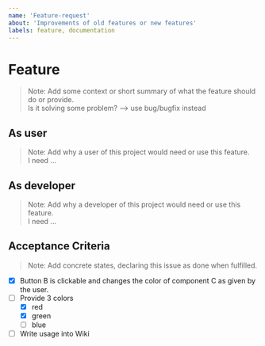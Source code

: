 ```yaml
---
name: 'Feature-request'
about: 'Improvements of old features or new features'
labels: feature, documentation
---
```

# Feature

> Note: Add some context or short summary of what the feature should do or provide.  
> Is it solving some problem? --> use bug/bugfix instead

## As user

> Note: Add why a user of this project would need or use this feature.  
> I need ...

## As developer

>  Note: Add why a developer of this project would need or use this feature.  
> I need ...

## Acceptance Criteria

> Note: Add concrete states, declaring this issue as done when fulfilled.

- [x] Button B is clickable and changes the color of component C as given by the user.
- [ ] Provide 3 colors
  - [x] red
  - [x] green
  - [ ] blue
- [ ] Write usage into Wiki
